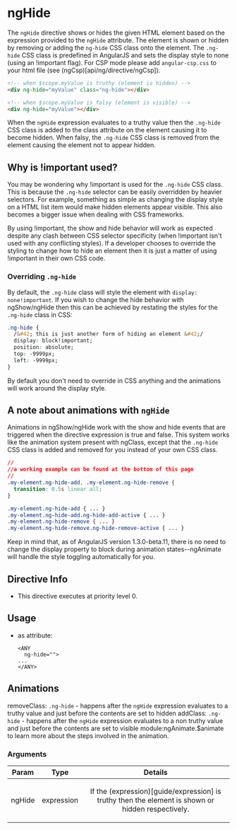 



# ngHide








The `ngHide` directive shows or hides the given HTML element based on the expression
provided to the `ngHide` attribute. The element is shown or hidden by removing or adding
the `ng-hide` CSS class onto the element. The `.ng-hide` CSS class is predefined
in AngularJS and sets the display style to none (using an !important flag).
For CSP mode please add `angular-csp.css` to your html file (see (ngCsp)[api/ng/directive/ngCsp]).

```html
<!-- when $scope.myValue is truthy (element is hidden) -->
<div ng-hide="myValue" class="ng-hide"></div>

<!-- when $scope.myValue is falsy (element is visible) -->
<div ng-hide="myValue"></div>
```

When the `ngHide` expression evaluates to a truthy value then the `.ng-hide` CSS class is added to the class
attribute on the element causing it to become hidden. When falsy, the `.ng-hide` CSS class is removed
from the element causing the element not to appear hidden.

## Why is !important used?

You may be wondering why !important is used for the `.ng-hide` CSS class. This is because the `.ng-hide` selector
can be easily overridden by heavier selectors. For example, something as simple
as changing the display style on a HTML list item would make hidden elements appear visible.
This also becomes a bigger issue when dealing with CSS frameworks.

By using !important, the show and hide behavior will work as expected despite any clash between CSS selector
specificity (when !important isn't used with any conflicting styles). If a developer chooses to override the
styling to change how to hide an element then it is just a matter of using !important in their own CSS code.

### Overriding `.ng-hide`

By default, the `.ng-hide` class will style the element with `display: none!important`. If you wish to change
the hide behavior with ngShow/ngHide then this can be achieved by restating the styles for the `.ng-hide`
class in CSS:

```css
.ng-hide {
  /&#42; this is just another form of hiding an element &#42;/
  display: block!important;
  position: absolute;
  top: -9999px;
  left: -9999px;
}
```

By default you don't need to override in CSS anything and the animations will work around the display style.

## A note about animations with `ngHide`

Animations in ngShow/ngHide work with the show and hide events that are triggered when the directive expression
is true and false. This system works like the animation system present with ngClass, except that the `.ng-hide`
CSS class is added and removed for you instead of your own CSS class.

```css
//
//a working example can be found at the bottom of this page
//
.my-element.ng-hide-add, .my-element.ng-hide-remove {
  transition: 0.5s linear all;
}

.my-element.ng-hide-add { ... }
.my-element.ng-hide-add.ng-hide-add-active { ... }
.my-element.ng-hide-remove { ... }
.my-element.ng-hide-remove.ng-hide-remove-active { ... }
```

Keep in mind that, as of AngularJS version 1.3.0-beta.11, there is no need to change the display
property to block during animation states--ngAnimate will handle the style toggling automatically for you.








## Directive Info


* This directive executes at priority level 0.


## Usage



* as attribute:
    ```
    <ANY
      ng-hide="">
    ...
    </ANY>
    ```



## Animations
removeClass: `.ng-hide` - happens after the `ngHide` expression evaluates to a truthy value and just before the contents are set to hidden
addClass: `.ng-hide` - happens after the `ngHide` expression evaluates to a non truthy value and just before the contents are set to visible
module:ngAnimate.$animate to learn more about the steps involved in the animation.

### Arguments

| Param | Type | Details |
| :--: | :--: | :--: |
| ngHide | expression | <p>If the (expression)[guide/expression] is truthy then the element is shown or hidden respectively.</p>  |




